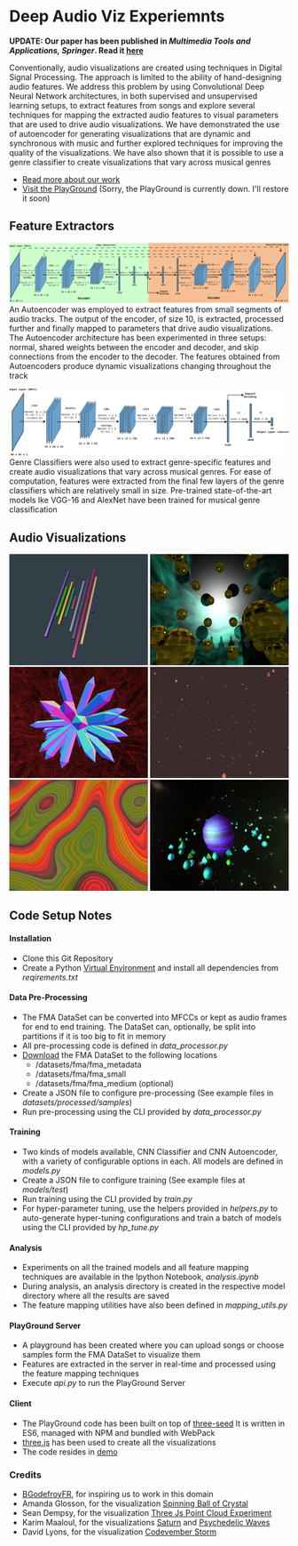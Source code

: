 # Deep Audio Viz Experiemnts

**UPDATE: Our paper has been published in *Multimedia Tools and Applications, Springer*. Read it [here](https://rdcu.be/9cE9)**

Conventionally, audio visualizations are created using techniques in Digital Signal Processing.
The approach is limited to the ability of hand-designing audio features.
We address this problem by using Convolutional Deep Neural Network architectures, 
in both supervised and unsupervised learning setups, to extract features from songs 
and explore several techniques for mapping the extracted audio features to visual parameters 
that are used to drive audio visualizations. We have demonstrated the use of autoencoder
for generating visualizations that are dynamic and synchronous with music and further explored 
techniques for improving the quality of the visualizations. We have also shown that
it is possible to use a genre classifier to create visualizations that vary across musical genres

* [Read more about our work](https://rdcu.be/9cE9)
* [Visit the PlayGround](https://www.rhino9571.xyz:12503/) (Sorry, the PlayGround is currently down. I'll restore it soon)


## Feature Extractors

![Autoencoder Architecture](https://github.com/rbiswas143/deep-audioviz-experiments/blob/master/rsrcs/ae.png)
An Autoencoder was employed to extract features from small segments of audio tracks. The output of the encoder, of size 10,
is extracted, processed further and finally mapped to parameters that drive audio visualizations. The Autoencoder architecture
has been experimented in three setups: normal, shared weights between the encoder and decoder, and skip connections from the encoder
to the decoder. The features obtained from Autoencoders produce dynamic visualizations changing throughout the track

![Autoencoder Architecture](https://github.com/rbiswas143/deep-audioviz-experiments/blob/master/rsrcs/alexnet.png)
Genre Classifiers were also used to extract genre-specific features and create audio visualizations that vary across
musical genres. For ease of computation, features were extracted from the final few layers of the genre classifiers
which are relatively small in size. Pre-trained state-of-the-art models lke VGG-16 and AlexNet have been trained for
musical genre classification

## Audio Visualizations

![VIZ-BAR](https://github.com/rbiswas143/deep-audioviz-experiments/blob/master/rsrcs/random2.png)
![VIZ-REAL-2](https://github.com/rbiswas143/deep-audioviz-experiments/blob/master/rsrcs/deterministic-vizreal1.png)
![VIZ-REAL-2](https://github.com/rbiswas143/deep-audioviz-experiments/blob/master/rsrcs/crystals.png)
![VIZ-REAL-2](https://github.com/rbiswas143/deep-audioviz-experiments/blob/master/rsrcs/point-clouds.png)
![VIZ-REAL-2](https://github.com/rbiswas143/deep-audioviz-experiments/blob/master/rsrcs/psychedelic-waves.png)
![VIZ-REAL-2](https://github.com/rbiswas143/deep-audioviz-experiments/blob/master/rsrcs/saturn.png)

## Code Setup Notes

#### Installation
* Clone this Git Repository
* Create a Python [Virtual Environment](https://docs.python.org/3/tutorial/venv.html)
and install all dependencies from _reqirements.txt_

#### Data Pre-Processing
* The FMA DataSet can be converted into MFCCs or kept as audio frames for end to end training.
The DataSet can, optionally, be split into partitions if it is too big to fit in memory
* All pre-processing code is defined in _data_processor.py_
* [Download](https://github.com/mdeff/fma) the FMA DataSet to the following locations
  * /datasets/fma/fma_metadata
  * /datasets/fma/fma_small
  * /datasets/fma/fma_medium (optional)
* Create a JSON file to configure pre-processing (See example files in _datasets/processed/samples_)
* Run pre-processing using the CLI provided by _data_processor.py_

#### Training

* Two kinds of models available, CNN Classifier and CNN Autoencoder, with a variety of
configurable options in each. All models are defined in _models.py_
* Create a JSON file to configure training (See example files at _models/test_)
* Run training using the CLI provided by _train.py_
* For hyper-parameter tuning, use the helpers provided in _helpers.py_ to  auto-generate 
hyper-tuning configurations and train a batch of models using the CLI provided by
_hp_tune.py_

#### Analysis
* Experiments on all the trained models and all feature mapping techniques are available in
the Ipython Notebook, _analysis.ipynb_
* During analysis, an analysis directory is created in the respective model directory where all
the results are saved
* The feature mapping utilities have also been defined in _mapping_utils.py_

#### PlayGround Server
* A playground has been created where you can upload songs or choose samples form the FMA DataSet
to visualize them
* Features are extracted in the server in real-time and processed using the feature mapping techniques
* Execute _api.py_ to run the PlayGround Server

#### Client
* The PlayGround code has been built on top of [three-seed](https://github.com/edwinwebb/three-seed/)
It is written in ES6, managed with NPM and bundled with WebPack
* [three.js](https://threejs.org/) has been used to create all the visualizations
* The code resides in [demo](https://github.com/rbiswas143/deep-audioviz-experiments/blob/master/demo)

### Credits

* [BGodefroyFR](https://github.com/BGodefroyFR/Deep-Audio-Visualization), for inspiring us to work in this domain
* Amanda Glosson, for the visualization [Spinning Ball of Crystal](https://codepen.io/aglosson/pen/rVyRGm)
* Sean Dempsy, for the visualization [Three Js Point Cloud Experiment](https://codepen.io/seanseansean/pen/EaBZEY)
* Karim Maaloul, for the visualizations [Saturn](https://codepen.io/Yakudoo/pen/qbygaJ)
 and [Psychedelic Waves](https://codepen.io/Yakudoo/pen/rJjOJx)
* David Lyons, for the visualization [Codevember Storm](https://codepen.io/davidlyons/pen/KyXvjp)
